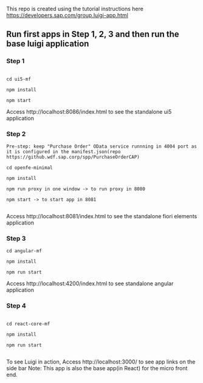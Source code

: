 
This repo is created using the tutorial instructions here https://developers.sap.com/group.luigi-app.html

## Run first apps in Step 1, 2, 3 and then run the base luigi application

### Step 1

```

cd ui5-mf

npm install

npm start

```

Access http://localhost:8086/index.html to see the standalone ui5 application

### Step 2

```
Pre-step: keep "Purchase Order" OData service runnning in 4004 port as it is configured in the manifest.json(repo https://github.wdf.sap.corp/spp/PurchaseOrderCAP)

cd openfe-minimal

npm install

npm run proxy in one window -> to run proxy in 8080

npm start -> to start app in 8081


```

Access http://localhost:8081/index.html to see the standalone fiori elements application

### Step 3

```
cd angular-mf

npm install

npm run start

```
Access http://localhost:4200/index.html to see standalone angular application


### Step 4

```

cd react-core-mf

npm install

npm run start


```


To see Luigi in action, Access  http://localhost:3000/ to see app links on the side bar
Note: This app is also the base app(in React) for the micro front end.

